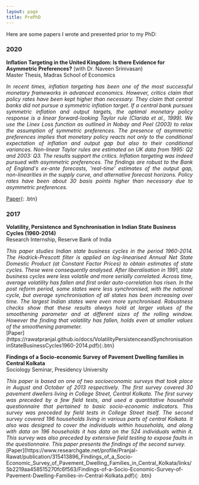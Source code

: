 ```yaml
---
layout: page
title: PrePhD
---
```


Here are some papers I wrote and presented prior to my PhD:

### 2020

**Inflation Targeting in the United Kingdom: Is there Evidence for Asymmetric Preferences?** (with Dr. Naveen Srinivasan)<br />
Master Thesis, Madras School of Economics<br />
<div style="text-align: justify"> <em>In recent times, inflation targeting has been one of the most successful monetary frameworks in advanced economics. However, critics claim that policy rates have been kept higher than necessary. They claim that central banks did not pursue a symmetric inflation target. If a central bank pursues symmetric inflation and output targets, the optimal monetary policy response is a linear forward-looking Taylor rule (Clarida et al., 1999). We use the Linex Loss function as outlined in Nobay and Peel (2003) to relax the assumption of symmetric preferences. The presence of asymmetric preferences implies that monetary policy reacts not only to the conditional expectation of inflation and output gap but also to their conditional variances. Non-linear Taylor rules are estimated on UK data from 1995: Q2 and 2003: Q3. The results support the critics. Inflation targeting was indeed pursued with asymmetric preferences. The findings are robust to the Bank of England's ex-ante forecasts, 'real-time' estimates of the output gap, non-linearities in the supply curve, and alternative forecast horizons. Policy rates have been about 30 basis points higher than necessary due to asymmetric preferences.</em></div>

[Paper](https://www.mse.ac.in/wp-content/uploads/2021/05/working-paper-196.pdf){: .btn}

### 2017

**Volatility, Persistence and Synchronisation in Indian State Business Cycles (1960-2014)**<br />
Research Internship, Reserve Bank of India<br />
<div style="text-align: justify"> <em>This paper studies Indian state business cycles in the period 1960-2014. The Hodrick-Prescott filter is applied on log-linearised Annual Net State Domestic Product (at Constant Factor Prices) to obtain estimates of state cycles. These were consequently analysed. After liberalisation in 1991, state business cycles were less volatile and more serially correlated. Across time, average volatility has fallen and first order auto-correlation has risen. In the post reform period, some states were less synchronised, with the national cycle, but average synchronisation of all states has been increasing over time. The largest Indian states were even more synchronised. Robustness checks show that these results always hold at larger values of the smoothening parameter and at different sizes of the rolling window. However the finding that volatility has fallen, holds even at smaller values of the smoothening parameter.</em></div>
[Paper](https://rawatpranjal.github.io/docs/VolatilityPersistenceandSynchronisationinStateBusinessCycles1960-2014.pdf){:.btn}

**Findings of a Socio-economic Survey of Pavement Dwelling families in Central Kolkata**<br />
Sociology Seminar, Presidency University<br />
<div style="text-align: justify"><em>This paper is based on one of two socioeconomic surveys that took place in August and October of 2013 respectively. The first survey covered 30 pavement dwellers living in College Street, Central Kolkata. The first survey was preceded by a few field tests, and used a quantitative household questionnaire that pertained to basic socio-economic indicators. This survey was preceded by field tests in College Street itself. The second survey covered 196 households living in various parts of central Kolkata. It also was designed to cover the individuals within households, and along with data on 196 households it has data on the 524 individuals within it. This survey was also preceded by extensive field testing to expose faults in the questionnaire. This paper presents the findings of the second survey.</em></div>
[Paper](https://www.researchgate.net/profile/Pranjal-Rawat/publication/315413896_Findings_of_a_Socio-Economic_Survey_of_Pavement_Dwelling_Families_in_Central_Kolkata/links/5b2219aa458515270fc6f563/Findings-of-a-Socio-Economic-Survey-of-Pavement-Dwelling-Families-in-Central-Kolkata.pdf){: .btn}

<br />


